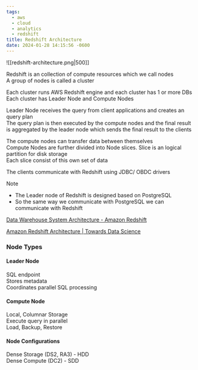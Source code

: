 ```yaml
---
tags:
  - aws
  - cloud
  - analytics
  - redshift
title: Redshift Architecture
date: 2024-01-28 14:15:56 -0600
---
```


![[redshift-architecture.png|500]]

Redshift is an collection of compute resources which we call nodes  
A group of nodes is called a cluster

Each cluster runs AWS Redshift engine and each cluster has 1 or more DBs  
Each cluster has Leader Node and Compute Nodes

Leader Node receives the query from client applications and creates an query plan  
The query plan is then executed by the compute nodes and the final result is aggregated by the leader node which sends the final result to the clients

The compute nodes can transfer data between themselves  
Compute Nodes are further divided into Node slices. Slice is an logical partition for disk storage  
Each slice consist of this own set of data

The clients communicate with Redshift using JDBC/ OBDC drivers

 > [!NOTE]
 > * The Leader node of Redshift is designed based on PostgreSQL
 > * So the same way we communicate with PostgreSQL we can communicate with Redshift

[Data Warehouse System Architecture - Amazon Redshift](https://docs.aws.amazon.com/redshift/latest/dg/c_high_level_system_architecture.html)  

[Amazon Redshift Architecture | Towards Data Science](https://towardsdatascience.com/amazon-redshift-architecture-b674513eb996)

### Node Types

#### Leader Node

SQL endpoint  
Stores metadata  
Coordinates parallel SQL processing

#### Compute Node

Local, Columnar Storage  
Execute query in parallel  
Load, Backup, Restore

#### Node Configurations

Dense Storage (DS2, RA3) - HDD  
Dense Compute (DC2) - SDD
